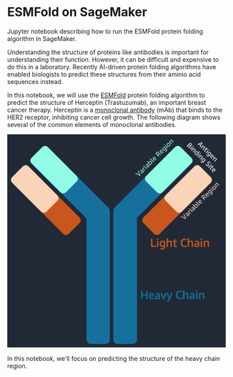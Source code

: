 # ESMFold on SageMaker

Jupyter notebook describing how to run the ESMFold protein folding algorithm in SageMaker.

Understanding the structure of proteins like antibodies is important for understanding their function. However, it can be difficult and expensive to do this in a laboratory. Recently AI-driven protein folding algorithms have enabled biologists to predict these structures from their aminio acid sequences instead.

In this notebook, we will use the [ESMFold](https://www.biorxiv.org/content/10.1101/2022.07.20.500902v1) protein folding algorithm to predict the structure of Herceptin (Trastuzumab), an important breast cancer therapy. Herceptin is a [monoclonal antibody](https://www.cancer.org/treatment/treatments-and-side-effects/treatment-types/immunotherapy/monoclonal-antibodies.html) (mAb) that binds to the HER2 receptor, inhibiting cancer cell growth. The following diagram shows several of the common elements of monoclonal antibodies.

![A diagram of the major structural elements of an antibody](img/antibody.png)

In this notebook, we'll focus on predicting the structure of the heavy chain region.
